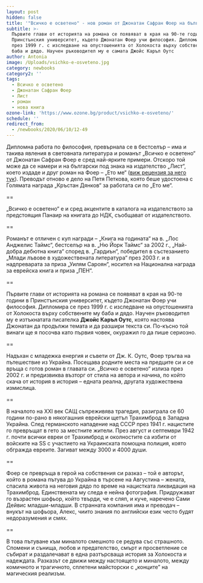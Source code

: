 ```yaml
---
layout: post
hidden: false
title: '"Всичко е осветено" - нов роман от Джонатан Сафран Фоер на български'
subtitle: >-
  Първите глави от историята на романа се появяват в края на 90-те години в
  Принстънския университет, където Джонатан Фоер учи философия. Дипломира се
  през 1999 г. с изследване на опустошенията от Холокоста върху собствените му
  баба и дядо. Научен ръководител му е самата Джойс Каръл Оутс
author: Antonia
image: /Uploads/vsichko-e-osveteno.jpg
category: newbooks
category2: ''
tags:
  - Всичко е осветено
  - Джонатан Сафран Фоер
  - Лист
  - роман
  - нова книга
ozone-link: 'https://www.ozone.bg/product/vsichko-e-osveteno/'
schedule: ''
redirect_from:
  - /newbooks/2020/06/10/12-49
---
```

Дипломна работа по философия, превърнала се в бестселър – има и такива явления в световната литература и романът „Всичко е осветено“ от Джонатан Сафран Фоер е сред най-ярките примери. Отскоро той може да се намери и на български под знака на издателство „Лист“, което издаде и друг роман на Фоер – „Ето ме“ ([виж рецензия за него тук](https://literaturnirazgovori.com/bookreviews/2020/05/29/11-51-%D0%B5%D1%82%D0%BE-%D0%BC%D0%B5-%D0%BD%D0%B0-%D0%B4%D0%B6-%D1%81-%D1%84%D0%BE%D0%B5%D1%80-%D1%85%D0%B8%D0%BC%D0%BD-%D0%B7%D0%B0-%D0%BC%D0%B0%D0%BB%D0%BA%D0%B8%D1%8F-%D0%B6%D0%B8%D0%B2%D0%BE%D1%82-%D0%BA%D0%B0%D1%82%D0%BE-%D0%BD%D0%B8%D0%B7-%D0%BE%D1%82-%D0%B7%D0%B0%D1%82%D0%B8%D1%85%D0%B2%D0%B0%D1%89%D0%B8-%D1%80%D0%B8%D1%82%D1%83%D0%B0%D0%BB%D0%B8-%D0%B8-%D0%B7%D0%B0-%D0%BE%D0%BD%D0%BE%D0%B2%D0%B0-%D0%B7%D0%B0-%D0%BA%D0%BE%D0%B5%D1%82%D0%BE-%D0%BD%D0%B8-%D0%B8%D0%BC%D0%B0.html)). Преводът отново е дело на Петя Петкова, която беше удостоена с Голямата награда „Кръстан Дянков“ за работата си по „Ето ме“.

\==

„Всичко е осветено“ е и сред акцентите в каталога на издателството за предстоящия Панаир на книгата до НДК, съобщават от издателството.

\==

Романът е отличен с куп награди – „Книга на годината“ на в. „Лос Анджелис Таймс“, бестселър на в. „Ню Йорк Таймс“ за 2002 г., „Най-добра дебютна книга“ според в. „Гардиън“, победител в състезанието „Млади лъвове в художествената литература“ през 2003 г. и в надпреварата за приза „Уилям Сароян“, носител на Национална награда за еврейска книга и приза „ПЕН“. 

\==

Първите глави от историята на романа се появяват в края на 90-те години в Принстънския университет, където Джонатан Фоер учи философия. Дипломира се през 1999 г. с изследване на опустошенията от Холокоста върху собствените му баба и дядо. Научен ръководител му е изтъкнатата писателка **Джойс Каръл Оутс**, която настоява Джонатан да продължи темата и да разшири текста си. По-късно той винаги ще я посочва като първия човек, окуражил го да пише сериозно. 

\==

Надъхан с младежка енергия и съвети от Дж. К. Оутс, Фоер тръгва на пътешествие из Украйна. Посещава родните места на предците си и се връща с готов роман в главата си. „Всичко е осветено“ излиза през 2002 г. и предизвиква възторг от стила на автора и начина, по който скача от история в история – едната реална, другата художествена измислица. 

\==

В началото на XXI век САЩ съпреживява трагедия, разиграла се 60 години по-рано в някогашния еврейски щетъл Трахимброд в Западна Украйна. След германското нападение над СССР през 1941 г. нацистите го превръщат в гето за местните жители. През август и септември 1942 г. почти всички евреи от Трахимброд и околностите са избити от войските на SS с участието на Украинската помощна полиция, която обгражда евреите. Загиват между 3000 и 4000 души. 

\==

Фоер се превръща в герой на собствения си разказ – той е авторът, който в романа пътува до Украйна в търсене на Августина – жената, спасила живота на неговия дядо по време на нацистката ликвидация на Трахимброд. Единствената му следа е нейна фотография. Придружават го възрастен шофьор, който твърди, че е сляп, и куче, наречено Сами Дейвис младши-младши. В странната компания има и преводач – внукът на шофьора, Алекс, чиито знания по английски език често будят недоразумения и смях.  

\==

В това пътуване към миналото смешното се редува със страшното. Спомени и сънища, любов и предателство, смърт и просветление се събират и раздалечават в една разтърсваща история за Холокоста и надеждата. Разказът се движи между настоящето и миналото, между комичното и трагичното, сплетени майсторски с „конците” на магическия реализъм.
